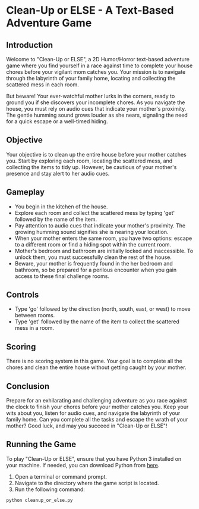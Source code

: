 # Clean-Up or ELSE - A Text-Based Adventure Game

## Introduction

Welcome to "Clean-Up or ELSE", a 2D Humor/Horror text-based adventure game where you find yourself in a race against time to complete your house chores before your vigilant mom catches you. Your mission is to navigate through the labyrinth of your family home, locating and collecting the scattered mess in each room.

But beware! Your ever-watchful mother lurks in the corners, ready to ground you if she discovers your incomplete chores. As you navigate the house, you must rely on audio cues that indicate your mother's proximity. The gentle humming sound grows louder as she nears, signaling the need for a quick escape or a well-timed hiding.

## Objective

Your objective is to clean up the entire house before your mother catches you. Start by exploring each room, locating the scattered mess, and collecting the items to tidy up. However, be cautious of your mother's presence and stay alert to her audio cues.

## Gameplay

- You begin in the kitchen of the house.
- Explore each room and collect the scattered mess by typing 'get' followed by the name of the item.
- Pay attention to audio cues that indicate your mother's proximity. The growing humming sound signifies she is nearing your location.
- When your mother enters the same room, you have two options: escape to a different room or find a hiding spot within the current room.
- Mother's bedroom and bathroom are initially locked and inaccessible. To unlock them, you must successfully clean the rest of the house.
- Beware, your mother is frequently found in the her bedroom and bathroom, so be prepared for a perilous encounter when you gain access to these final challenge rooms.

## Controls

- Type 'go' followed by the direction (north, south, east, or west) to move between rooms.
- Type 'get' followed by the name of the item to collect the scattered mess in a room.

## Scoring

There is no scoring system in this game. Your goal is to complete all the chores and clean the entire house without getting caught by your mother.

## Conclusion
Prepare for an exhilarating and challenging adventure as you race against the clock to finish your chores before your mother catches you. Keep your wits about you, listen for audio cues, and navigate the labyrinth of your family home. Can you complete all the tasks and escape the wrath of your mother? Good luck, and may you succeed in "Clean-Up or ELSE"!

## Running the Game

To play "Clean-Up or ELSE", ensure that you have Python 3 installed on your machine. If needed, you can download Python from [here](https://www.python.org/downloads/).

1. Open a terminal or command prompt.
2. Navigate to the directory where the game script is located.
3. Run the following command:

```bash
python cleanup_or_else.py
